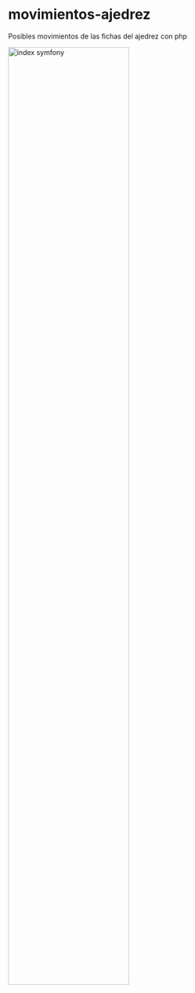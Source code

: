 # movimientos-ajedrez
Posibles movimientos de las fichas del ajedrez con php

<img src="https://github.com/andresd55/movimientos-ajedrez/movimientos_ajedrez.gif" alt="index symfony" title="index" width="70%" align="middle" />

